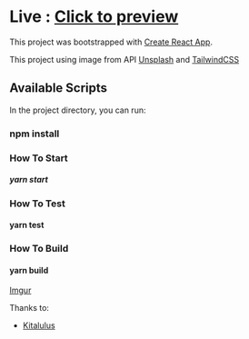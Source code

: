 # Live : [Click to preview](https://kl-submission-fe.vercel.app/)

This project was bootstrapped with [Create React App](https://github.com/facebook/create-react-app).

This project using image from API [Unsplash](https://unsplash.com) and [TailwindCSS](https://tailwindcss.com/)

## Available Scripts
In the project directory, you can run:
### npm install

### How To Start
##### yarn start

### How To Test
#### yarn test

### How To Build
#### yarn build


[Imgur](https://imgur.com/VKAk5F9)

Thanks to:
- [Kitalulus](http://kitalulus.com/)
